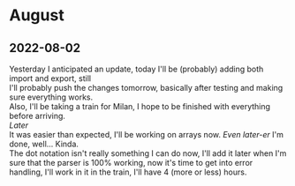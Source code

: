 # August

## 2022-08-02

Yesterday I anticipated an update, today I'll be (probably) adding both import and export, still  
I'll probably push the changes tomorrow, basically after testing and making sure everything works.  
Also, I'll be taking a train for Milan, I hope to be finished with everything before arriving.  
*Later*  
It was easier than expected, I'll be working on arrays now.
*Even later-er*
I'm done, well... Kinda.  
The dot notation isn't really something I can do now, I'll add it later when I'm sure that the parser   is 100% working, now it's time to get into error handling, I'll work in it in the train, I'll have 4   (more or less) hours.
